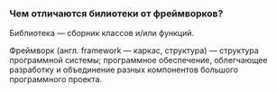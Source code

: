 ###  Чем отличаются билиотеки от фреймворков?

Библиотека — сборник классов и/или функций. <!-- .element: class="fragment" data-fragment-index="1" -->

Фреймворк (англ. framework — каркас, структура) — структура программной системы; программное обеспечение, облегчающее разработку и объединение разных компонентов большого программного проекта. <!-- .element: class="fragment" data-fragment-index="2" -->
